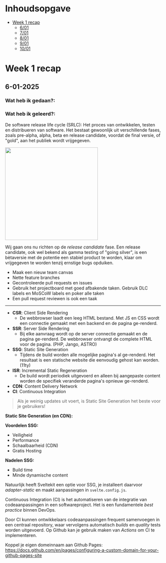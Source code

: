 # Inhoudsopgave

- [Week 1 recap](#week-1-recap)
  - [6/01](#6-01-2025)
  - [7/01](#7-01-2025)
  - [8/01](#8-01-2025)
  - [9/01](#9-01-2025)
  - [10/01](#10-01-2025)

# Week 1 recap

## 6-01-2025

### Wat heb ik gedaan?:

### Wat heb ik geleerd?:

De software release life cycle (SRLC): Het proces van ontwikkelen, testen en distribueren van software. Het bestaat gewoonlijk uit verschillende fases, zoals pre-alpha, alpha, beta en release candidate, voordat de final versie, of "gold", aan het publiek wordt vrijgegeven.

<img width=300 src="https://github.com/user-attachments/assets/186463c3-7f99-4708-9636-b25bba891a4c">

Wij gaan ons nu richten op de _release candidate_ fase. Een release candidate, ook wel bekend als gamma testing of "going silver", is een bètaversie met de potentie een stabiel product te worden, klaar om vrijgegeven te worden tenzij ernstige bugs opduiken. 

- Maak een nieuw team canvas
- Nette feature branches
- Gecontroleerde pull requests en issues
- Gebruik het projectboard met goed afbakende taken. Gebruik DLC labels en MoSCoW labels en poker alle taken
- Een pull request reviewen is ook een taak

---

- **CSR**: Client Side Rendering
  - De webbrowser laadt een leeg HTML bestand. Met JS en CSS wordt een connectie gemaakt met een backend en de pagina ge-renderd. 
- **SSR**: Server Side Rendering
  - Bij elke aanvraag wordt op de server connectie gemaakt en de pagina ge-renderd. De webbrowser ontvangt de complete HTML voor de pagina. (PHP, Jango, ASTRO)
- **SSG**: Static Site Generation
  - Tijdens de build worden alle mogelijke pagina's al ge-renderd. Het resultaat is een statische website die eenvoudig gehost kan worden. (11ty) 
- **ISR**: Incremental Static Regeneration
  - De build wordt periodiek uitgevoerd en alleen bij aangepaste content worden de specifiek veranderde pagina's opnieuw ge-renderd. 
- **CDN**: Content Delivery Network
- **CI**: Continuous Integration

> Als je weinig updates uit voert, is Static Site Generation het beste voor je gebruikers!

**Static Site Generation (en CDN):**

**Voordelen SSG:**
- Veiligheid
- Performance
- Schaalbaarheid (CDN)
- Gratis Hosting

**Nadelen SSG:**
- Build time
- Minde dynamische content

Natuurlijk heeft Sveltekit een optie voor SSG, je installeert daarvoor _adapter-static_ en maakt aanpassingen in `svelte.config.js`.

Continuous Integration (CI) is het automatiseren van de integratie van codeaanpassingen in een softwareproject. Het is een fundamentele _best practice_ binnen DevOps.

Door CI kunnen ontwikkelaars codeaanpassingen frequent samenvoegen in een centraal repository, waar vervolgens automatisch _builds_ en _quality_ tests worden uitgevoerd. Op Github kan je gebruik maken van _Actions_ om CI te implementeren.

Koppel je eigen domeinnaam aan Github Pages: https://docs.github.com/en/pages/configuring-a-custom-domain-for-your-github-pages-site 
